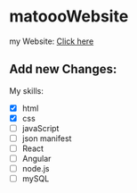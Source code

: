 # matoooWebsite
my Website:
[Click here](https://matooo3.github.io/)

## Add new Changes:

My skills: 
- [X] html
- [x] css
- [ ] javaScript
- [ ] json manifest
- [ ] React
- [ ] Angular
- [ ] node.js
- [ ] mySQL
